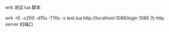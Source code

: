 wrk 测试 lua 脚本

wrk -t5 -c200 -d15s -T10s -s test.lua http://localhost:1088/login
1088 为 http server 的端口